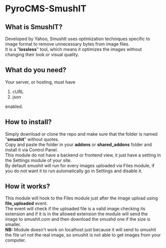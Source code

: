 PyroCMS-SmushIT
===============

## What is SmushIT?

Developed by Yahoo, SmushIt uses optimization techniques specific to image format to remove unnecessary bytes from image files.  
It is a "**lossless**" tool, which means it optimizes the images without changing their look or visual quality.

## What do you need?

Your server, or hosting, must have 

1. cURL
2. json

enabled.

## How to install?

Simply download or clone the repo and make sure that the folder is named "**smushit**" without quotes.  
Copy and paste the folder in your **addons** or **shared_addons** folder and install it via Control Panel.  
This module do not have a backend or frontend view, it just have a setting in the Settings module of your site.  
By default smushit will run for every images uploaded via Files module, if you do not want it to run automatically go in Settings and disable it.

## How it works?

This module will hook to the Files module just after the image upload using **file_uploaded** event.  
The event will check if the uploaded file is a valid image checking its extension and if it is in the allowed extension the module will send the image to smushit.com and then download the smushd one if the size is smaller.  
**NB:** Module doesn't work on localhost just because it will send to smushit the file url not the real image, so smushit is not able to get images from your computer.